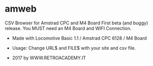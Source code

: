 # amweb
CSV Browser for Amstrad CPC and M4 Board
First beta (and buggy) release.
You MUST need an M4 Board and WIFI Connection.

- Made with Locomotive Basic 1.1 / Amstrad CPC 6128 / M4 Board
- Usage: 
Change URL$ and FILE$ with your site and csv file.

- 2017 by WWW.RETROACADEMY.IT
